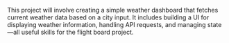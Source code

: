 This project will involve creating a simple weather dashboard that fetches current weather data based on a city input. It includes building a UI for displaying weather information, handling API requests, and managing state—all useful skills for the flight board project.

